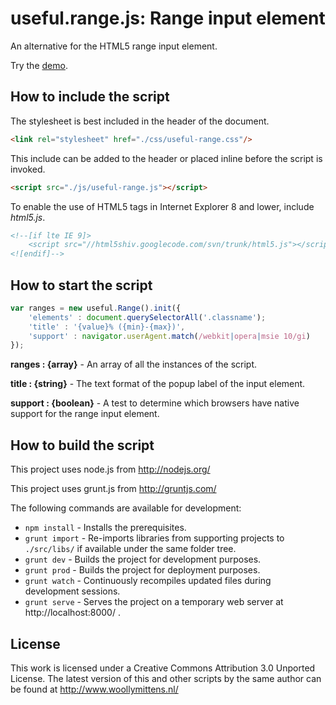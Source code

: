 # useful.range.js: Range input element

An alternative for the HTML5 range input element.

Try the <a href="http://www.woollymittens.nl/useful/default.php?url=useful-range">demo</a>.

## How to include the script

The stylesheet is best included in the header of the document.

```html
<link rel="stylesheet" href="./css/useful-range.css"/>
```

This include can be added to the header or placed inline before the script is invoked.

```html
<script src="./js/useful-range.js"></script>
```

To enable the use of HTML5 tags in Internet Explorer 8 and lower, include *html5.js*.

```html
<!--[if lte IE 9]>
	<script src="//html5shiv.googlecode.com/svn/trunk/html5.js"></script>
<![endif]-->
```

## How to start the script

```javascript
var ranges = new useful.Range().init({
	'elements' : document.querySelectorAll('.classname');
	'title' : '{value}% ({min}-{max})',
	'support' : navigator.userAgent.match(/webkit|opera|msie 10/gi)
});
```

**ranges : {array}** - An array of all the instances of the script.

**title : {string}** - The text format of the popup label of the input element.

**support : {boolean}** - A test to determine which browsers have native support for the range input element.

## How to build the script

This project uses node.js from http://nodejs.org/

This project uses grunt.js from http://gruntjs.com/

The following commands are available for development:
+ `npm install` - Installs the prerequisites.
+ `grunt import` - Re-imports libraries from supporting projects to `./src/libs/` if available under the same folder tree.
+ `grunt dev` - Builds the project for development purposes.
+ `grunt prod` - Builds the project for deployment purposes.
+ `grunt watch` - Continuously recompiles updated files during development sessions.
+ `grunt serve` - Serves the project on a temporary web server at http://localhost:8000/ .

## License

This work is licensed under a Creative Commons Attribution 3.0 Unported License. The latest version of this and other scripts by the same author can be found at http://www.woollymittens.nl/
